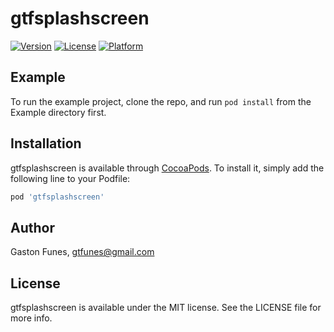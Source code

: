 # gtfsplashscreen

[![Version](https://img.shields.io/cocoapods/v/gtfsplashscreen.svg?style=flat)](https://cocoapods.org/pods/gtfsplashscreen)
[![License](https://img.shields.io/cocoapods/l/gtfsplashscreen.svg?style=flat)](https://cocoapods.org/pods/gtfsplashscreen)
[![Platform](https://img.shields.io/cocoapods/p/gtfsplashscreen.svg?style=flat)](https://cocoapods.org/pods/gtfsplashscreen)

## Example

To run the example project, clone the repo, and run `pod install` from the Example directory first.

## Installation

gtfsplashscreen is available through [CocoaPods](https://cocoapods.org). To install
it, simply add the following line to your Podfile:

```ruby
pod 'gtfsplashscreen'
```

## Author

Gaston Funes, gtfunes@gmail.com

## License

gtfsplashscreen is available under the MIT license. See the LICENSE file for more info.
